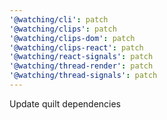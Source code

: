 ```yaml
---
'@watching/cli': patch
'@watching/clips': patch
'@watching/clips-dom': patch
'@watching/clips-react': patch
'@watching/react-signals': patch
'@watching/thread-render': patch
'@watching/thread-signals': patch
---
```


Update quilt dependencies
